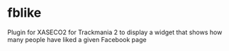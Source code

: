 fblike
======

Plugin for XASECO2 for Trackmania 2 to display a widget that shows how many people have liked a given Facebook page
